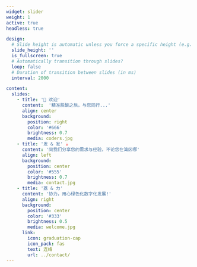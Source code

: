 ```yaml
---
widget: slider
weight: 1
active: true
headless: true

design:
  # Slide height is automatic unless you force a specific height (e.g. '400px')
  slide_height: ''
  is_fullscreen: true
  # Automatically transition through slides?
  loop: false
  # Duration of transition between slides (in ms)
  interval: 2000

content:
  slides:
    - title: '👋 欢迎'
      content:  '精准脱碳之旅，与您同行...'
      align: center
      background:
        position: right
        color: '#666'
        brightness: 0.7
        media: coders.jpg
    - title: '发 & 发' ☕️
      content: '同我们分享您的需求与经验，不论您在湾区哪'
      align: left
      background:
        position: center
        color: '#555'
        brightness: 0.7
        media: contact.jpg
    - title: '荔 & 力' 
      content: '协力，用心绿色化数字化发展!'
      align: right
      background:
        position: center
        color: '#333'
        brightness: 0.5
        media: welcome.jpg
      link:
        icon: graduation-cap
        icon_pack: fas
        text: 连络
        url: ../contact/
---
```

